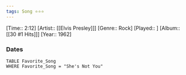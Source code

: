 ```yaml
---
tags: Song ⭐⭐⭐ 
---
```

[Time:: 2:12]
[Artist:: [[Elvis Presley]]]
[Genre:: Rock]
[Played:: ]
[Album:: [[30 #1 Hits]]]
[Year:: 1962]
### Dates
````dataview
TABLE Favorite_Song
WHERE Favorite_Song = "She's Not You"
````